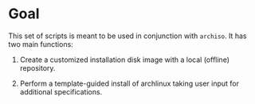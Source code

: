 # Goal

This set of scripts is meant to be used in conjunction with `archiso`. It has
two main functions: 

1. Create a customized installation disk image with a local (offline)
   repository. 

2. Perform a template-guided install of archlinux taking user input for
   additional specifications.  
